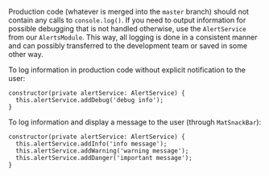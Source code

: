 Production code (whatever is merged into the `master` branch) should not contain any calls to `console.log()`. If you need to output information for possible debugging that is not handled otherwise, use the `AlertService` from our `AlertsModule`. This way, all logging is done in a consistent manner and can possibly transferred to the development team or saved in some other way.

To log information in production code without explicit notification to the user:
```
constructor(private alertService: AlertService) {
  this.alertService.addDebug('debug info');
}
```

To log information and display a message to the user (through `MatSnackBar`):
```
constructor(private alertService: AlertService) {
  this.alertService.addInfo('info message');
  this.alertService.addWarning('warning message');
  this.alertService.addDanger('important message');
}
```